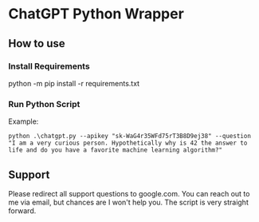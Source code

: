 # ChatGPT Python Wrapper

## How to use
### Install Requirements
python -m pip install -r requirements.txt 

### Run Python Script
Example:
```
python .\chatgpt.py --apikey "sk-WaG4r35WFd75rT3B8D9ej38" --question "I am a very curious person. Hypothetically why is 42 the answer to life and do you have a favorite machine learning algorithm?" 
```

## Support
Please redirect all support questions to google.com. You can reach out to me via email, but chances are I won't help you. The script is very straight forward.
